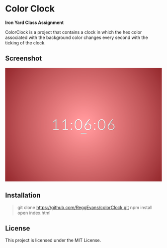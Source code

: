 # Color Clock

**Iron Yard Class Assignment**

ColorClock is a project that contains a clock in which the hex color associated with the background color changes every second with the ticking of the clock.

## Screenshot
![ColorClock Screen Shot](/img/clock_img_4.png)

## Installation
> git clone https://github.com/ReggEvans/colorClock.git
> npm install
> open index.html

## License
This project is licensed under the MIT License.
